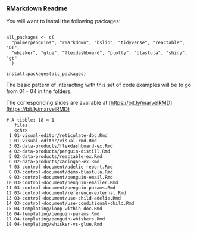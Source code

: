 ### RMarkdown Readme

You will want to install the following packages:

```{r}

all_packages <- c(
  "palmerpenguins", "rmarkdown", "bslib", "tidyverse", "reactable", "DT",
  "whisker", "glue", "flexdashboard", "plotly", "blastula", "shiny", "gt"
  )

install.packages(all_packages)
```

The basic pattern of interacting with this set of code examples will be to go from 01 - 04 in the folders.

The corresponding slides are available at [https://bit.ly/marvelRMD](https://bit.ly/marvelRMD)

```
# A tibble: 18 × 1
   files                                        
   <chr>                                        
 1 01-visual-editor/reticulate-doc.Rmd          
 2 01-visual-editor/visual-rmd.Rmd              
 3 02-data-products/flexdashboard-ex.Rmd        
 4 02-data-products/penguin-distill.Rmd         
 5 02-data-products/reactable-ex.Rmd            
 6 02-data-products/xaringan-ex.Rmd             
 7 03-control-document/adelie-report.Rmd        
 8 03-control-document/demo-blastula.Rmd        
 9 03-control-document/penguin-email.Rmd        
10 03-control-document/penguin-emailer.Rmd      
11 03-control-document/penguin-params.Rmd       
12 03-control-document/reference-external.Rmd   
13 03-control-document/use-child-adelie.Rmd     
14 03-control-document/use-conditional-child.Rmd
15 04-templating/loop-within-doc.Rmd            
16 04-templating/penguin-params.Rmd             
17 04-templating/penguin-whiskers.Rmd           
18 04-templating/whisker-vs-glue.Rmd   
```